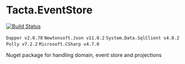 # Tacta.EventStore

[![Build Status](https://app.travis-ci.com/tacta-io/Tacta.EventStore.svg?branch=main)](https://app.travis-ci.com/tacta-io/Tacta.EventStore)

 ``` Dapper v2.0.78 ``` ``` Newtonsoft.Json v11.0.2 ``` ``` System.Data.SqlClient v4.8.2 ``` ``` Polly v7.2.2 ``` ``` Microsoft.CSharp v4.7.0 ``` 

 Nuget package for handling domain, event store and projections
